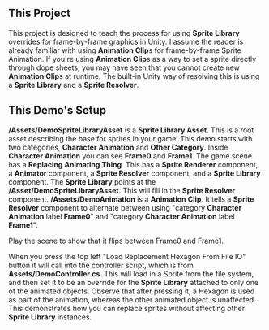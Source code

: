 ## This Project

This project is designed to teach the process for using **Sprite Library** overrides for frame-by-frame graphics in Unity.
I assume the reader is already familiar with using **Animation Clip**s for frame-by-frame Sprite Animation.
If you're using **Animation Clip**s as a way to set a sprite directly through dope sheets, you may have seen that you cannot create new **Animation Clip**s at runtime.
The built-in Unity way of resolving this is using a **Sprite Library** and a **Sprite Resolver**.

## This Demo's Setup

**/Assets/DemoSpriteLibraryAsset** is a **Sprite Library Asset**. This is a root asset describing the base for sprites in your game.
This demo starts with two categories, **Character Animation** and **Other Category**. Inside **Character Animation** you can see **Frame0** and **Frame1**.
The game scene has a **Replacing Animating Thing**. This has a **Sprite Renderer** component, a **Animator** component, a **Sprite Resolver** component, and a **Sprite Library** component.
The **Sprite Library** points at the **/Asset/DemoSpriteLibraryAsset**. This will fill in the **Sprite Resolver** component.
**/Assets/DemoAnimation** is a **Animation Clip**. It tells a **Sprite Resolver** component to alternate between using "category **Character Animation** label **Frame0**" and "category **Character Animation** label **Frame1**".

Play the scene to show that it flips between Frame0 and Frame1.

When you press the top left "Load Replacement Hexagon From File IO" button it will call into the controller script, which is from **Assets/DemoController.cs**.
This will load in a Sprite from the file system, and then set it to be an override for the **Sprite Library** attached to only one of the animated objects.
Observe that after pressing it, a Hexagon is used as part of the animation, whereas the other animated object is unaffected.
This demonstrates how you can replace sprites without affecting other **Sprite Library** instances.